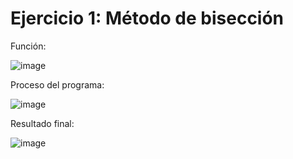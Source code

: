 # Ejercicio 1: Método de bisección 

Función:

![image](https://github.com/22030130/Numerical-Methods-/assets/147437999/1b25dfe6-40d4-4a0a-b529-5c6f8b08e4d8)

Proceso del programa: 

![image](https://github.com/22030130/Numerical-Methods-/assets/147437999/f170b352-bc57-406a-bd86-8c6bf9453cb1)

Resultado final:

![image](https://github.com/22030130/Numerical-Methods-/assets/147437999/8ec1a0b5-826b-4fee-a843-a38b4cd37a11)






